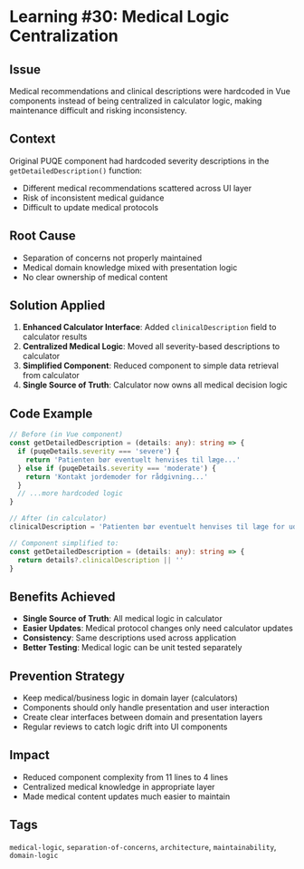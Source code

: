 # Learning #30: Medical Logic Centralization

## Issue
Medical recommendations and clinical descriptions were hardcoded in Vue components instead of being centralized in calculator logic, making maintenance difficult and risking inconsistency.

## Context
Original PUQE component had hardcoded severity descriptions in the `getDetailedDescription()` function:
- Different medical recommendations scattered across UI layer
- Risk of inconsistent medical guidance
- Difficult to update medical protocols

## Root Cause
- Separation of concerns not properly maintained
- Medical domain knowledge mixed with presentation logic  
- No clear ownership of medical content

## Solution Applied
1. **Enhanced Calculator Interface**: Added `clinicalDescription` field to calculator results
2. **Centralized Medical Logic**: Moved all severity-based descriptions to calculator
3. **Simplified Component**: Reduced component to simple data retrieval from calculator
4. **Single Source of Truth**: Calculator now owns all medical decision logic

## Code Example
```typescript
// Before (in Vue component)
const getDetailedDescription = (details: any): string => {
  if (puqeDetails.severity === 'severe') {
    return 'Patienten bør eventuelt henvises til læge...'
  } else if (puqeDetails.severity === 'moderate') {
    return 'Kontakt jordemoder for rådgivning...'
  }
  // ...more hardcoded logic
}

// After (in calculator)
clinicalDescription = 'Patienten bør eventuelt henvises til læge for udredning og behandling af hyperemesis gravidarum'

// Component simplified to:
const getDetailedDescription = (details: any): string => {
  return details?.clinicalDescription || ''
}
```

## Benefits Achieved
- **Single Source of Truth**: All medical logic in calculator
- **Easier Updates**: Medical protocol changes only need calculator updates
- **Consistency**: Same descriptions used across application
- **Better Testing**: Medical logic can be unit tested separately

## Prevention Strategy
- Keep medical/business logic in domain layer (calculators)
- Components should only handle presentation and user interaction
- Create clear interfaces between domain and presentation layers
- Regular reviews to catch logic drift into UI components

## Impact
- Reduced component complexity from 11 lines to 4 lines
- Centralized medical knowledge in appropriate layer
- Made medical content updates much easier to maintain

## Tags
`medical-logic`, `separation-of-concerns`, `architecture`, `maintainability`, `domain-logic`